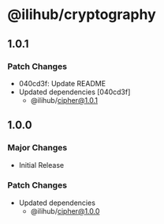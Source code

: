 # @ilihub/cryptography

## 1.0.1

### Patch Changes

- 040cd3f: Update README
- Updated dependencies [040cd3f]
  - @ilihub/cipher@1.0.1

## 1.0.0

### Major Changes

- Initial Release

### Patch Changes

- Updated dependencies
  - @ilihub/cipher@1.0.0
